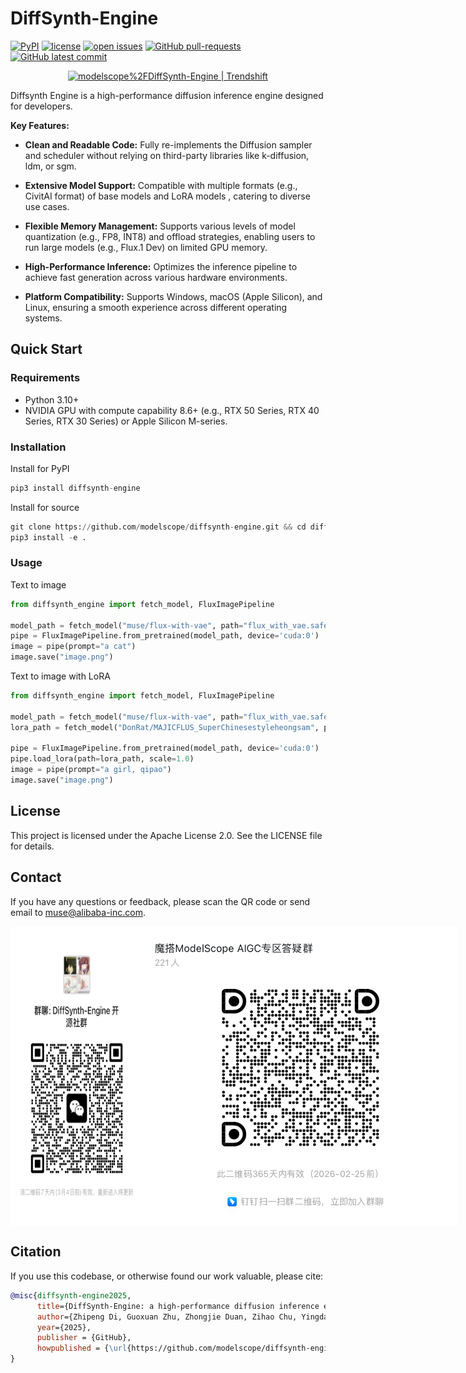 # DiffSynth-Engine

[![PyPI](https://img.shields.io/pypi/v/DiffSynth-Engine)](https://pypi.org/project/DiffSynth-Engine/)
[![license](https://img.shields.io/github/license/modelscope/DiffSynth-Engine.svg)](https://github.com/modelscope/DiffSynth-Engine/blob/master/LICENSE)
[![open issues](https://isitmaintained.com/badge/open/modelscope/DiffSynth-Engine.svg)](https://github.com/modelscope/DiffSynth-Engine/issues)
[![GitHub pull-requests](https://img.shields.io/github/issues-pr/modelscope/DiffSynth-Engine.svg)](https://GitHub.com/modelscope/DiffSynth-Engine/pull/)
[![GitHub latest commit](https://badgen.net/github/last-commit/modelscope/DiffSynth-Engine)](https://GitHub.com/modelscope/DiffSynth-Engine/commit/)

<p align="center">
<a href="https://trendshift.io/repositories/10946" target="_blank"><img src="https://trendshift.io/api/badge/repositories/10946" alt="modelscope%2FDiffSynth-Engine | Trendshift" style="width: 250px; height: 55px;" width="250" height="55"/></a>
</p>

Diffsynth Engine is a high-performance diffusion inference engine designed for developers.

**Key Features:**

- **Clean and Readable Code:** Fully re-implements the Diffusion sampler and scheduler without relying on third-party libraries like k-diffusion, ldm, or sgm.

- **Extensive Model Support:** Compatible with multiple formats (e.g., CivitAI format) of base models and LoRA models , catering to diverse use cases.

- **Flexible Memory Management:** Supports various levels of model quantization (e.g., FP8, INT8) 
and offload strategies, enabling users to run large models (e.g., Flux.1 Dev) on limited GPU memory.

- **High-Performance Inference:** Optimizes the inference pipeline to achieve fast generation across various hardware environments.

- **Platform Compatibility:** Supports Windows, macOS (Apple Silicon), and Linux, ensuring a smooth experience across different operating systems.

## Quick Start
### Requirements

- Python 3.10+
- NVIDIA GPU with compute capability 8.6+ (e.g., RTX 50 Series, RTX 40 Series, RTX 30 Series) or Apple Silicon M-series.

### Installation

Install for PyPI
```python
pip3 install diffsynth-engine
```

Install for source
```python
git clone https://github.com/modelscope/diffsynth-engine.git && cd diffsynth-engine
pip3 install -e .
```

### Usage
Text to image
```python
from diffsynth_engine import fetch_model, FluxImagePipeline

model_path = fetch_model("muse/flux-with-vae", path="flux_with_vae.safetensors")
pipe = FluxImagePipeline.from_pretrained(model_path, device='cuda:0')
image = pipe(prompt="a cat")
image.save("image.png")
```
Text to image with LoRA
```python
from diffsynth_engine import fetch_model, FluxImagePipeline

model_path = fetch_model("muse/flux-with-vae", path="flux_with_vae.safetensors")
lora_path = fetch_model("DonRat/MAJICFLUS_SuperChinesestyleheongsam", path="麦橘超国风旗袍.safetensors")

pipe = FluxImagePipeline.from_pretrained(model_path, device='cuda:0')
pipe.load_lora(path=lora_path, scale=1.0)
image = pipe(prompt="a girl, qipao")
image.save("image.png")
```

## License
This project is licensed under the Apache License 2.0. See the LICENSE file for details.

## Contact
If you have any questions or feedback, please scan the QR code or send email to muse@alibaba-inc.com.

<div style="display: flex; justify-content: space-between;">
    <img src="assets/weixin.jpg" alt="weixin" style="zoom: 33%;" />
    <img src="assets/dingtalk.png" alt="dingtalk" style="zoom: 60%;" />
</div>

## Citation

If you use this codebase, or otherwise found our work valuable, please cite:

```bibtex
@misc{diffsynth-engine2025,
      title={DiffSynth-Engine: a high-performance diffusion inference engine},
      author={Zhipeng Di, Guoxuan Zhu, Zhongjie Duan, Zihao Chu, Yingda Chen, Weiyi Lu},
      year={2025},
      publisher = {GitHub},
      howpublished = {\url{https://github.com/modelscope/diffsynth-engine}},
}
```
